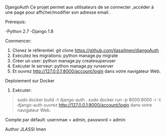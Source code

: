 DjangoAuth
Ce projet permet aux utilisateurs de se connecter ,accèder à une page pour afficher/modifier son adresse email .

Prérequis:

-Python 2.7
-Django 1.8

Commencer:
1. Clonez le référentiel:
git clone https://github.com/jlassiImen/djangoAuth
2. Exécutez les migrations:
python manage.py migrate
3. Créer un user:
python manage.py createsuperuser
4. Exécuter le serveur:
python manage.py runserver
5. Et ouvrez  http://127.0.0.1:8000/account/login dans votre navigateur Web.


Deploiement sur Docker
1. Exécuter:
> sudo  docker build -t django-auth .
> sudo docker run -p 8000:8000 -i -t  django-auth
ouvrez http://127.0.0.1:8000/account/login dans votre navigateur Web.

Compte par défault: usernmae = admin, password = admin

Author
JLASSI Imen
